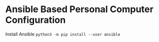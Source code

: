 # Ansible Based Personal Computer Configuration

Install Ansible
```python3 -m pip install --user ansible```

